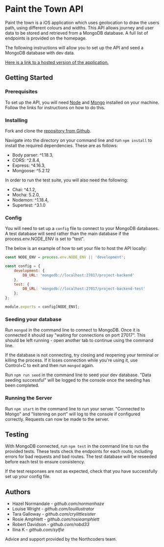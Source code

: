 # Paint the Town API
Paint the town is a iOS application which uses geolocation to draw the users path, using different colours and widths. This API allows journey and user data to be stored and retrieved from a MongoDB database. A full list of endpoints is provided on the homepage.

The following instructions will allow you to set up the API and seed a MongoDB database with dev data.

[Here is a link to a hosted version of the application.](https://paint-the-town-api.herokuapp.com/api) 

## Getting Started

### Prerequisites
To set up the API, you will need [Node](https://nodejs.org/en/download/) and [Mongo](https://docs.mongodb.com/manual/installation/) installed on your machine. Follow the links for instructions on how to do this.

### Installing
Fork and clone the [repository from Github](https://github.com/normanhaze/Project-BackEnd). 

Navigate into the directory on your command line and run ```npm install``` to install the required dependencies. These are as follows:
* Body parser: ^1.18.3,
* CORS: ^2.8.4,
* Express: ^4.16.3,
* Mongoose: ^5.2.12

In order to run the test suite, you will also need the following:
* Chai: ^4.1.2,
* Mocha: 5.2.0,
* Nodemon: ^1.18.4,
* Supertest: ^3.1.0

### Config

You will need to set up a ```config``` file to connect to your MongoDB databases. A test database will seed rather than the main database if the process.env.NODE_ENV is set to "test".

The below is an example of how to set your file to host the API locally:
```js 
const NODE_ENV = process.env.NODE_ENV || 'development';

const config = {
    development: {
        DB_URL: 'mongodb://localhost:27017/project-backend'
    },
    test: {
        DB_URL: 'mongodb://localhost:27017/project-backend-test'
    };
};

module.exports = config[NODE_ENV];
```

### Seeding your database
Run ```mongod``` in the command line to connect to MongoDB. Once it is connected it should say "waiting for connections on port 27017". This should be left running - open another tab to continue using the command line.

If the database is not connecting, try closing and reopening your terminal or killing the process. If it loses connection while you're using it, use Control+C to exit and then run ```mongod``` again.

Run ```npm run seed``` in the command line to seed your dev database. "Data seeding successful" will be logged to the console once the seeding has been completed.

### Running the Server
Run ```npm start``` in the command line to run your server. "Connected to Mongo" and "listening on port" will log to the console if configured correctly. Requests can now be made to the server.

## Testing
With MongoDB connected, run ```npm test``` in the command line to run the provided tests. These tests check the endpoints for each route, including errors for bad requests and bad routes. The test database will be reseeded before each test to ensure consistency.

If the test responses are not as expected, check that you have successfully set up your config file.

## Authors
* Hazel Normandale - *github.com/normanhaze*
* Louise Wright - *github.com/louillustrator*
* Tara Galloway - *github.com/crylittlesister*
* Rosie Amphlett - *github.com/rosieamphlett*
* Robert Davidson - *github.com/robd33*
* Ilina K - *github.com/sylfie*

Advice and support provided by the Northcoders team.
